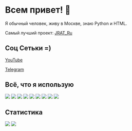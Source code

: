 <h1>Всем привет! 👋</h1>

<p>Я обычный человек, живу в Москве, знаю Python и HTML.</p>

<p>Самый лучший проект: <a href="https://github.com/kararasenok-gd/JRAT_Ru">JRAT_Ru</a></p>

<h2>Соц Сетьки =)</h2>

<a href="https://www.youtube.com/@kararasenok_gd"><p>YouTube</p></a>

<a href="https://t.me/logovo_amogusov"><p>Telegram</p></a>

<h2>Всё, что я использую</h2>

<img src="https://img.shields.io/badge/-Firefox-orange">
<img src="https://img.shields.io/badge/-Sublime%20Text-orange">
<img src="https://img.shields.io/badge/-Python-yellow">
<img src="https://img.shields.io/badge/-Spotify-brightgreen">
<img src="https://img.shields.io/badge/-Windows%207-blue">
<img src="https://img.shields.io/badge/-Discord-blue">
<img src="https://img.shields.io/badge/-Redmi%20Note%209C-orange">
<img src="https://img.shields.io/badge/-Huawei%20Nova-red">
<img src="https://img.shields.io/badge/-Blackview%20Tab8-lightgrey">


<h2>Статистика</h2>

<img src="https://github-readme-stats.vercel.app/api?username=kararasenok-gd">
<img src="https://github-readme-stats.vercel.app/api/top-langs/?username=kararasenok-gd&hide_progress=false">
